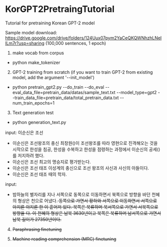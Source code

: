 # KorGPT2PretraingTutorial
Tutorial for pretraining Korean GPT-2 model

Sample model download: https://drive.google.com/drive/folders/124Uux07pym2YaCeQKQWNhzhLNeIlLm7r?usp=sharing
(100,000 sentences, 1 epoch) 

1. make vocab from corpus
- python make_tokenizer

2. GPT-2 training from scratch (if you want to train GPT-2 from existing model, add the argument '--init_model')
- python pretrain_gpt2.py --do_train --do_eval --eval_data_file=pretrain_data/datas/sample_text.txt --model_type=gpt2 --train_data_file=pretrain_data/total_pretrain_data.txt --num_train_epochs=1

3. Text generation test
- python generation_text.py

input: 이순신은 조선
- 이순신은 조선왕조의 충신 최창원(<unk><unk><unk>)이 조선왕조를 따라 영현으로 진격해오는 것을 시작으로 한성을 침공, 한성을 수복하고 한성을 점령하는 과정에서 이순신의 공세(<unk><unk>)를 저지하려 했다.
- 이순신은 조선 최고의 명승지로 평가받는다.
- 이순신은 조선 태조 이성계의 충신으로 조선 왕조의 사신과 사신의 아들이다.
- 이순신은 조선 태조 때의 학자.

input: 
-  밤하늘의 별자리를 지나 서쪽으로 동쪽으로 이동하면서 북쪽으로 방향을 바<unk>던 천혜의 형상은 천<unk>으로 <unk>어냈다.</s><s> 동쪽으로 가면서 황하와 서쪽으로 이동하면서 서쪽으로 <unk>아지른 <unk>아지른 <unk>한 <unk>이 흩어져 있다.
 북쪽은 북류하며 북서쪽으로 가면서 서북쪽으로 방향을 <unk>다.
 이 천혜의 형상은 남북 
 36<unk>30년이고 북쪽은 
 북류하며 남서쪽으로 가면서 남북 길이가 27<unk>350년이다.


4. Paraphrasing finetuning

5. Machine reading comprehension (MRC) finetuning








